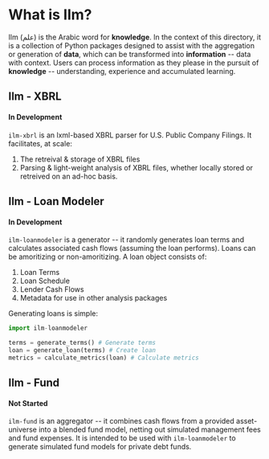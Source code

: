 # What is Ilm?
Ilm (علم) is the Arabic word for **knowledge**. In the context of this directory, it is a collection of Python packages designed to assist with the aggregation or generation of **data**, which can be transformed into **information** -- data with context. Users can process information as they please in the pursuit of **knowledge** -- understanding, experience and accumulated learning.

## Ilm - XBRL
#### In Development
`ilm-xbrl` is an lxml-based XBRL parser for U.S. Public Company Filings. It facilitates, at scale:
  1. The retreival & storage of XBRL files
  2. Parsing & light-weight analysis of XBRL files, whether locally stored or retreived on an ad-hoc basis.

## Ilm - Loan Modeler
#### In Development
`ilm-loanmodeler` is a generator -- it randomly generates loan terms and calculates associated cash flows (assuming the loan performs). Loans can be amoritizing or non-amoritizing. A loan object consists of:
  1. Loan Terms
  2. Loan Schedule
  3. Lender Cash Flows
  4. Metadata for use in other analysis packages
  
  Generating loans is simple:
  ```python
  import ilm-loanmodeler
  
  terms = generate_terms() # Generate terms
  loan = generate_loan(terms) # Create loan
  metrics = calculate_metrics(loan) # Calculate metrics
  ```

## Ilm - Fund
#### Not Started
`ilm-fund` is an aggregator -- it combines cash flows from a provided asset-universe into a blended fund model, netting out simulated management fees and fund expenses. It is intended to be used with `ilm-loanmodeler` to generate simulated fund models for private debt funds.
